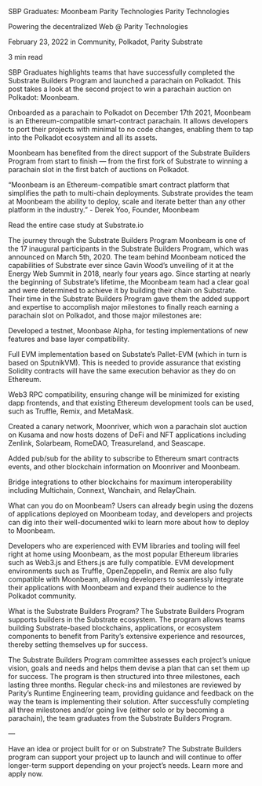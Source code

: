 SBP Graduates: Moonbeam
Parity Technologies
Parity Technologies

Powering the decentralized Web @ Parity Technologies

February 23, 2022 in Community, Polkadot, Parity Substrate

3 min read


SBP Graduates highlights teams that have successfully completed the Substrate Builders Program and launched a parachain on Polkadot. This post takes a look at the second project to win a parachain auction on Polkadot: Moonbeam.

Onboarded as a parachain to Polkadot on December 17th 2021, Moonbeam is an Ethereum-compatible smart-contract parachain. It allows developers to port their projects with minimal to no code changes, enabling them to tap into the Polkadot ecosystem and all its assets.

Moonbeam has benefited from the direct support of the Substrate Builders Program from start to finish — from the first fork of Substrate to winning a parachain slot in the first batch of auctions on Polkadot.

“​Moonbeam is an Ethereum-compatible smart contract platform that simplifies the path to multi-chain deployments. Substrate provides the team at Moonbeam the ability to deploy, scale and iterate better than any other platform in the industry.” - Derek Yoo, Founder, Moonbeam

Read the entire case study at Substrate.io

The journey through the Substrate Builders Program
Moonbeam is one of the 17 inaugural participants in the Substrate Builders Program, which was announced on March 5th, 2020. The team behind Moonbeam noticed the capabilities of Substrate ever since Gavin Wood’s unveiling of it at the Energy Web Summit in 2018, nearly four years ago. Since starting at nearly the beginning of Substrate’s lifetime, the Moonbeam team had a clear goal and were determined to achieve it by building their chain on Substrate. Their time in the Substrate Builders Program gave them the added support and expertise to accomplish major milestones to finally reach earning a parachain slot on Polkadot, and those major milestones are:

Developed a testnet, Moonbase Alpha, for testing implementations of new features and base layer compatibility.

Full EVM implementation based on Substate’s Pallet-EVM (which in turn is based on SputnikVM). This is needed to provide assurance that existing Solidity contracts will have the same execution behavior as they do on Ethereum.

Web3 RPC compatibility, ensuring change will be minimized for existing dapp frontends, and that existing Ethereum development tools can be used, such as Truffle, Remix, and MetaMask.

Created a canary network, Moonriver, which won a parachain slot auction on Kusama and now hosts dozens of DeFi and NFT applications including Zenlink, Solarbeam, RomeDAO, Treasureland, and Seascape.

Added pub/sub for the ability to subscribe to Ethereum smart contracts events, and other blockchain information on Moonriver and Moonbeam.

Bridge integrations to other blockchains for maximum interoperability including Multichain, Connext, Wanchain, and RelayChain.

What can you do on Moonbeam?
Users can already begin using the dozens of applications deployed on Moonbeam today, and developers and projects can dig into their well-documented wiki to learn more about how to deploy to Moonbeam.

Developers who are experienced with EVM libraries and tooling will feel right at home using Moonbeam, as the most popular Ethereum libraries such as Web3.js and Ethers.js are fully compatible. EVM development environments such as Truffle, OpenZeppelin, and Remix are also fully compatible with Moonbeam, allowing developers to seamlessly integrate their applications with Moonbeam and expand their audience to the Polkadot community.

What is the Substrate Builders Program?
The Substrate Builders Program supports builders in the Substrate ecosystem. The program allows teams building Substrate-based blockchains, applications, or ecosystem components to benefit from Parity’s extensive experience and resources, thereby setting themselves up for success.

The Substrate Builders Program committee assesses each project’s unique vision, goals and needs and helps them devise a plan that can set them up for success. The program is then structured into three milestones, each lasting three months. Regular check-ins and milestones are reviewed by Parity’s Runtime Engineering team, providing guidance and feedback on the way the team is implementing their solution. After successfully completing all three milestones and/or going live (either solo or by becoming a parachain), the team graduates from the Substrate Builders Program.

—

Have an idea or project built for or on Substrate? The Substrate Builders program can support your project up to launch and will continue to offer longer-term support depending on your project’s needs. Learn more and apply now.